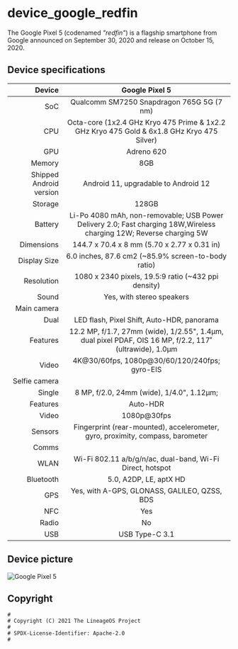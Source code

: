 # device_google_redfin
The Google Pixel 5 (codenamed _"redfin"_) is a flagship smartphone from Google announced on September 30, 2020 and release on October 15, 2020.

## Device specifications

| Device                  | Google Pixel 5                                                                                                       |
| ----------------------: | :-------------------------------------------------------------------------------------------------------------------:|
| SoC                     | Qualcomm SM7250 Snapdragon 765G 5G (7 nm)                                                                            |
| CPU                     | Octa-core (1x2.4 GHz Kryo 475 Prime & 1x2.2 GHz Kryo 475 Gold & 6x1.8 GHz Kryo 475 Silver)                           |
| GPU                     | Adreno 620                                                                                                           |
| Memory                  | 8GB                                                                                                                  |
| Shipped Android version | Android 11, upgradable to Android 12                                                                                 |
| Storage                 | 128GB                                                                                                                |
| Battery                 | Li-Po 4080 mAh, non-removable; 	USB Power Delivery 2.0; Fast charging 18W,Wireless charging 12W; Reverse charging 5W |
| Dimensions              | 144.7 x 70.4 x 8 mm (5.70 x 2.77 x 0.31 in)                                                                          |
| Display Size            | 6.0 inches, 87.6 cm2 (~85.9% screen-to-body ratio)                                                                   |
| Resolution              | 1080 x 2340 pixels, 19.5:9 ratio (~432 ppi density)                                                                  |
| Sound                   | Yes, with stereo speakers                                                                                            |                                                                                                       |
| Main camera             |                                                                                                                      |
|   Dual                  | LED flash, Pixel Shift, Auto-HDR, panorama                                                                           |
|   Features              | 12.2 MP, f/1.7, 27mm (wide), 1/2.55", 1.4µm, dual pixel PDAF, OIS 16 MP, f/2.2, 117˚ (ultrawide), 1.0µm              |
|   Video                 | 4K@30/60fps, 1080p@30/60/120/240fps; gyro-EIS                                                                        |
| Selfie camera           |                                                                                                                      |
|   Single                | 8 MP, f/2.0, 24mm (wide), 1/4.0", 1.12µm;                                                                            |
|   Features              | Auto-HDR                                                                                                             |
|   Video                 | 1080p@30fps                                                                                                          | 
| Sensors                 | Fingerprint (rear-mounted), accelerometer, gyro, proximity, compass, barometer                                       |                                   
| Comms                   |                                                                                                                      |
|   WLAN                  | Wi-Fi 802.11 a/b/g/n/ac, dual-band, Wi-Fi Direct, hotspot                                                            |
|   Bluetooth             | 5.0, A2DP, LE, aptX HD                                                                                               |
|   GPS                   | Yes, with A-GPS, GLONASS, GALILEO, QZSS, BDS                                                                         |
|   NFC                   | Yes                                                                                                                  |
|   Radio                 | No                                                                                                                   |
|   USB                   | USB Type-C 3.1                                                                                                       |
## Device picture

![Google Pixel 5](https://fdn2.gsmarena.com/vv/bigpic/google-pixel-5-5g.jpg)


## Copyright

```
#
# Copyright (C) 2021 The LineageOS Project
#
# SPDX-License-Identifier: Apache-2.0
#
